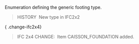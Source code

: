 ﻿Enumeration defining the generic footing type.

> HISTORY&nbsp; New type in IFC2x2

{ .change-ifc2x4}
> IFC 2x4 CHANGE:&nbsp; Item CAISSON_FOUNDATION added.